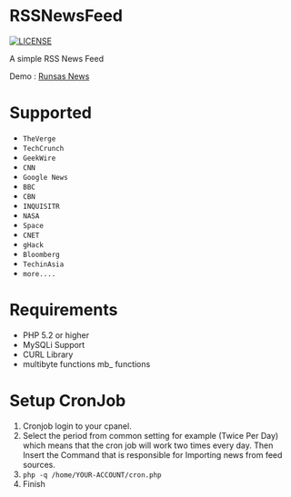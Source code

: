 RSSNewsFeed
===========

<p>
	<a href="https://github.com/doness/RSSNewsFeed/blob/master/UNLICENSE">
		<img src="https://camo.githubusercontent.com/5951551724a202929aa49ea19d5f6a1723ed63c4/68747470733a2f2f696d672e736869656c64732e696f2f62616467652f6c6963656e73652d554e4c4943454e53452d626c75652e737667" alt="LICENSE" data-canonical-src="https://img.shields.io/badge/license-UNLICENSE-blue.svg" style="max-width:100%;">
	</a>
</p>

A simple RSS News Feed

Demo : <a href="https://ylp.runsas.com" target="_blank">Runsas News</a>

Supported
==========
<ul>
	<li><code>TheVerge</code></li>
	<li><code>TechCrunch</code></li>
	<li><code>GeekWire</code></li>
	<li><code>CNN</code></li>
	<li><code>Google News</code></li>
	<li><code>BBC</code></li>
	<li><code>CBN</code></li>
	<li><code>INQUISITR</code></li>
	<li><code>NASA</code></li>
	<li><code>Space</code></li>
	<li><code>CNET</code></li>
	<li><code>gHack</code></li>
	<li><code>Bloomberg</code></li>
	<li><code>TechinAsia</code></li>
	<li><code>more....</code></li>
</ul>

Requirements
============
<ul>
	<li>PHP 5.2 or higher</li>
	<li>MySQLi Support</li>
	<li>CURL Library</li>
	<li>multibyte functions mb_ functions</li>
</ul>

Setup CronJob
=============
<ol>
	<li>Cronjob login to your cpanel.</li>
	<li>Select the period from common setting for example (Twice Per Day) which means that the cron job will work two times every day.
Then Insert the Command that is responsible for Importing news from feed sources.</li>
	<li><code>php -q /home/YOUR-ACCOUNT/cron.php</code></li>
	<li>Finish</li>
</ol>
